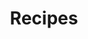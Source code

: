 ---
title: Recipes
sort_by: date
template: recipes.html
page_template: recipe-page.html
paginate_by: 10
---